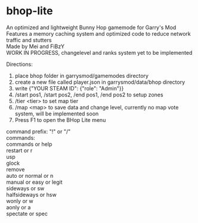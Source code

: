 # bhop-lite
An optimized and lightweight Bunny Hop gamemode for Garry's Mod<br/>
Features a memory caching system and optimized code to reduce network traffic and stutters<br/>
Made by Mei and FiBzY<br/>
WORK IN PROGRESS, changelevel and ranks system yet to be implemented<br/>

Directions:
1. place bhop folder in garrysmod/gamemodes directory
2. create a new file called player.json in garrysmod/data/bhop directory
3. write {"YOUR STEAM ID": {"role": "Admin"}}
5. /start pos1, /start pos2, /end pos1, /end pos2 to setup zones
6. /tier \<tier\> to set map tier
7. /map \<map\> to save data and change level, currently no map vote system, will be implemented soon
8. Press F1 to open the BHop Lite menu

command prefix: "!" or "/"<br/>
commands:<br/>
commands or help<br/>
restart or r<br/>
usp<br/>
glock<br/>
remove<br/>
auto or normal or n<br/>
manual or easy or legit<br/>
sideways or sw<br/>
halfsideways or hsw<br/>
wonly or w<br/>
aonly or a<br/>
spectate or spec
